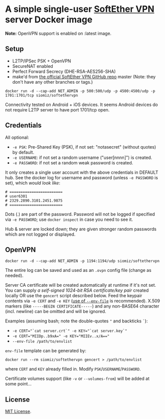 # A simple single-user [SoftEther VPN][1] server Docker image

**Note:** OpenVPN support is enabled on :latest image.

## Setup
 - L2TP/IPSec PSK + OpenVPN
 - SecureNAT enabled
 - Perfect Forward Secrecy (DHE-RSA-AES256-SHA)
 - make'd from [the official SoftEther VPN GitHub repo][2] master (Note: they don't have any other branches or tags.)

`docker run -d --cap-add NET_ADMIN -p 500:500/udp -p 4500:4500/udp -p 1701:1701/tcp siomiz/softethervpn`

Connectivity tested on Android + iOS devices. It seems Android devices do not require L2TP server to have port 1701/tcp open.

## Credentials

All optional:

- `-e PSK`: Pre-Shared Key (PSK), if not set: "notasecret" (without quotes) by default.
- `-e USERNAME`: if not set a random username ("user[nnnn]") is created.
- `-e PASSWORD`: if not set a random weak password is created.

It only creates a single user account with the above credentials in DEFAULT hub.
See the docker log for username and password (unless `-e PASSWORD` is set), which *would look like*:

    # ========================
    # user6301
    # 2329.2890.3101.2451.9875
    # ========================
Dots (.) are part of the password. Password will not be logged if specified via `-e PASSWORD`; use `docker inspect` in case you need to see it.

Hub & server are locked down; they are given stronger random passwords which are not logged or displayed.

## OpenVPN ##

`docker run -d --cap-add NET_ADMIN -p 1194:1194/udp siomiz/softethervpn`

The entire log can be saved and used as an `.ovpn` config file (change as needed).

Server CA certificate will be created automatically at runtime if it's not set. You can supply _a self-signed 1024-bit RSA certificate/key pair_ created locally OR use the `gencert` script described below. Feed the keypair contents via `-e CERT` and `-e KEY` ([use of `--env-file`][3] is recommended). X.509 markers (like `-----BEGIN CERTIFICATE-----`) and any non-BASE64 character (incl. newline) can be omitted and will be ignored.

Examples (assuming bash; note the double-quotes `"` and backticks `` ` ``):

* ``-e CERT="`cat server.crt`" -e KEY="`cat server.key`"``
* `-e CERT="MIIDp..b9xA=" -e KEY="MIIEv..x/A=="`
* `--env-file /path/to/envlist`

`env-file` template can be generated by:

`docker run --rm siomiz/softethervpn gencert > /path/to/envlist`

where `CERT` and `KEY` already filled in. Modify `PSK`/`USERNAME`/`PASSWORD`.

Certificate volumes support (like `-v` or `--volumes-from`) will be added at some point...

## License ##

[MIT License][4].

  [1]: https://www.softether.org/
  [2]: https://github.com/SoftEtherVPN/SoftEtherVPN
  [3]: https://docs.docker.com/reference/commandline/run/
  [4]: https://github.com/siomiz/SoftEtherVPN/raw/master/LICENSE
